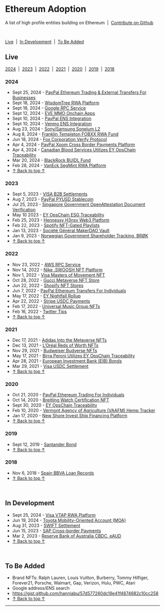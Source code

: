 <meta name="viewport" content="width=device-width,initial-scale=1">
<link rel="stylesheet" href="https://etheralpha.github.io/readme-themes/deep-blue.css">
<link rel="stylesheet" href="https://etheralpha.github.io/adoption/style.css">


# Ethereum Adoption

A list of high profile entities building on Ethereum &nbsp;|&nbsp; [Contribute on Github](https://github.com/etheralpha/adoption/blob/main/CONTRIBUTING.md)


<br>


[Live](#live) &nbsp;|&nbsp; [In Development](#in-development) &nbsp;|&nbsp; [To Be Added](#to-be-added)


## Live

[2024](#section) &nbsp;|&nbsp; [2023](#section-1) &nbsp;|&nbsp; [2022](#section-2) &nbsp;|&nbsp; [2021](#section-3) &nbsp;|&nbsp; [2020](#section-4) &nbsp;|&nbsp; [2019](#section-5) &nbsp;|&nbsp; [2018](#section-6)

### 2024
- Sept 25, 2024 - [PayPal Ethereum Trading & External Transfers For Businesses](https://newsroom.paypal-corp.com/2024-09-25-PayPal-Enables-Business-Accounts-to-Buy,-Hold-and-Sell-Cryptocurrency)
- Sept 18, 2024 - [WisdomTree RWA Platform](https://ir.wisdomtree.com/news-events/press-releases/detail/704/wisdomtree-launches-new-platform---wisdomtree-connect)
- Sept 18, 2024 - [Google RPC Service](https://cloud.google.com/blog/topics/financial-services/introducing-blockchain-rpc-service-for-web3-builders/)
- Sept 12, 2024 - [EVE MMO Onchain Apps](https://www.pcgamer.com/games/mmo/the-new-eve-survival-mmo-is-using-blockchain-tech-to-create-a-boiling-financial-hellscape-but-dont-call-it-a-blockchain-game/)
- Sept 10, 2024 - [PayPal ENS Integration](https://blog.ens.domains/post/bringing-crypto-transfers-to-millions-with-paypal-and-venmo)
- Sept 10, 2024 - [Venmo ENS Integration](https://blog.ens.domains/post/bringing-crypto-transfers-to-millions-with-paypal-and-venmo)
- Aug 23, 2024 - [Sony/Samsung Soneium L2](https://www.sony.com/en/SonyInfo/News/Press/202408/24-029E/)
- Aug 8, 2024 - [Franklin Templeton FOBXX RWA Fund](https://decrypt.co/243849/franklin-templeton-fobbx-blockchain-fund-arbitrum)
- Jun 18, 2024 - [Fox Corporation Verify Protocol](https://polygon.technology/blog/update-fox-corporation-to-upgrade-verify-beta-to-dedicated-l2-built-with-polygon-cdk-announces-time-as-first-publishing-partner)
- Apr 4, 2024 - [PayPal Xoom Cross Border Payments Platform](https://newsroom.paypal-corp.com/2024-04-04-Xoom-Enables-PayPal-USD-as-a-Funding-Option-for-Cross-Border-Money-Transfers)
- Apr 4, 2024 - [Canadian Blood Services Utilizes EY OpsChain Traceability](https://healthcare-digital.com/procurement-and-supply-chain/ey-blood-donation-blockchain-pilot-healthcare-breakthrough)
- Mar 20, 2024 - [BlackRock BUIDL Fund](https://securitize.io/learn/press/blackrock-launches-first-tokenized-fund-buidl-on-the-ethereum-network)
- Feb 28, 2024 - [VanEck SegMint RWA Platform](https://www.vaneck.com/us/en/press-releases/vaneck-launches-segmint-digital-assets-management-platform.pdf)
- [↑ Back to top ↑](#)

### 2023
- Sept 5, 2023 - [VISA B2B Settlements](https://usa.visa.com/about-visa/newsroom/press-releases.releaseId.19881.html)
- Aug 7, 2023 - [PayPal PYUSD Stablecoin](https://www.coindesk.com/business/2023/08/07/paypal-to-issue-dollar-pegged-crypto-stablecoin-bloomberg/)
- Jul 25, 2023 - [Singapore Government OpenAttestation Document Verification](https://oecd-opsi.org/innovations/openattestation/)
- May 10 2023 - [EY OpsChain ESG Traceability](https://ey.com/en_gl/newsroom/2023/05/ey-launches-ey-opschain-esg-to-provide-a-trusted-platform-for-emissions-and-carbon-credit-traceability-through-tokenization)
- Feb 25, 2023 - [Hennessy H3nsy Web3 Platform](https://bravenewcoin.com/insights/maison-hennessy-announces-the-launch-of-web3-platform-h3nsy)
- Feb 22, 2023 - [Spotify NFT-Gated Playlists](https://www.coindesk.com/web3/2023/02/23/spotify-is-testing-token-enabled-music-playlists/)
- Jan 13, 2023 - [Société Général MakerDAO Vault](https://www.theblock.co/post/201972/investment-firm-societe-generale-mints-7-million-in-stablecoin-loan-from-makerdao)
- Jan 9, 2023 - [Norwegian Government Shareholder Tracking, BRØK](https://medium.com/blockchangers/how-norway-is-using-ethereum-arbitrum-for-shareholder-management-500e59c586d3)
- [↑ Back to top ↑](#)

### 2022
- Nov 23, 2022 - [AWS RPC Service](https://aws.amazon.com/blogs/database/introducing-token-based-access-to-ethereum-node-apis-on-amazon-managed-blockchain/)
- Nov 14, 2022 - [Nike .SWOOSH NFT Platform](https://about.nike.com/en/newsroom/releases/nike-launches-swoosh-a-new-digital-community-and-experience)
- Nov 1, 2022 - [Visa Masters of Movement NFT](https://www.businesswire.com/news/home/20221101005640/en/Visa-and-Crypto.com-Fuse-Football-Art-and-NFTs-for-Fan-Experience-Ahead-of-FIFA-World-Cup-Qatar-2022%E2%84%A2)
- Oct 28, 2022 - [Gucci Metaverse NFT Store](https://www.forbes.com/sites/kaleighmoore/2022/10/28/gucci-vault-opens-in-the-sandbox-bringing-luxury-fashion-into-the-metaverse/)
- Jun 22, 2022 - [Shopify NFT Stores](https://decrypt.co/103584/shopify-adds-nft-gated-option-for-online-retailers)
- Jun 7, 2022 - [PayPal Ethereum Transfers For Individuals](https://newsroom.paypal-corp.com/2022-06-07-PayPal-Users-Can-Now-Transfer-Send-and-Receive-Bitcoin-Ethereum-Bitcoin-Cash-and-Litecoin)
- May 17, 2022 - [EY Nightfall Rollup](https://thedefiant.io/news/blockchains/ey-polygon-nightfall-beta)
- Apr 22, 2022 - [Stripe USDC Payments](https://blockworks.co/news/payment-company-stripe-enables-crypto-payouts-in-usdc)
- Feb 17, 2022 - [Universal Music Group NFTs](https://www.universalmusic.com/universal-music-group-partners-with-curio-to-develop-nft-fan-collections-for-its-record-labels-and-artists/)
- Feb 16, 2022 - [Twitter Tips](https://twitter.com/Support/status/1494008973581856768)
- [↑ Back to top ↑](#)

### 2021
- Dec 17, 2021 - [Adidas Into the Metaverse NFTs](https://www.adidas.com/us/blog/825513-into-the-metaverse-lets-go)
- Dec 13, 2021 - [L’Oréal Reds of Worth NFTs](https://www.bwconfidential.com/loreal-paris-usa-launches-nfts/)
- Nov 29, 2021 - [Budweiser Budverse NFTs](https://decrypt.co/87175/budweiser-nfts-key-to-budverse)
- May 17, 2021 - [Birra Peroni Utilizes EY OpsChain Traceability](https://publish-ey-prod-cdn.adobecqms.net/en_nz/news/2021/05/birra-peroni-is-the-first-industrial-organization-to-mint-unique-non-fungible-tokens-using-ey-opschain-traceability)
- Apr 28, 2021 - [European Investment Bank (EIB) Bonds](https://www.eib.org/en/press/all/2021-141-european-investment-bank-eib-issues-its-first-ever-digital-bond-on-a-public-blockchain)
- Mar 29, 2021 - [Visa USDC Settlement](https://usa.visa.com/visa-everywhere/blog/bdp/2021/03/26/digital-currency-comes-1616782388876.html)
- [↑ Back to top ↑](#)

### 2020
- Oct 21, 2020 - [PayPal Ethereum Trading For Individuals](https://newsroom.paypal-corp.com/2020-10-21-PayPal-Launches-New-Service-Enabling-Users-to-Buy-Hold-and-Sell-Cryptocurrency)
- Oct 14, 2020 - [Breitling Watch Certification NFT](https://medium.com/arianee/enhance-your-breitling-luxury-watch-experience-with-arianee-1427e540538e)
- Sept 30, 2020 - [EY OpsChain Traceability](https://www.linkedin.com/pulse/unblocking-ey-opschain-premchand-kasi/)
- Feb 10, 2020 - [Vermont Agency of Agriculture (VAAFM) Hemp Tracker](https://agriculture.vermont.gov/agency-agriculture-food-markets-news/vaafm-will-employ-blockchain-tracking-technology-2020-hemp)
- Jan 17, 2020 - [New Shore Invest Ship Financing Platform](https://www.securities.io/new-shore-invest-starts-a-new-ship-finance-platform/)
- [↑ Back to top ↑](#)

### 2019
- Sept 12, 2019 - [Santander Bond](https://www.santander.com/en/press-room/press-releases/santander-launches-the-first-end-to-end-blockchain-bond)
- [↑ Back to top ↑](#)

### 2018
- Nov 6, 2018 - [Spain BBVA Loan Records](https://archive.fo/cMRS2)
- [↑ Back to top ↑](#)


<br>


## In Development

- Sept 25, 2024 - [Visa VTAP RWA Platform](https://beincrypto.com/visa-pushes-into-tokenized-rwas/)
- Jun 19, 2024 - [Toyota Mobility-Oriented Account (MOA)](https://www.toyota-blockchain-lab.org/library/how-to-introduce-mobility-into-the-public-blockchain)
- Aug 31, 2023 - [SWIFT Settlement](https://www.swift.com/news-events/press-releases/swift-unlocks-potential-tokenisation-successful-blockchain-experiments)
- Jun 15, 2023 - [SAP Cross-border Payments](https://community.sap.com/t5/technology-blogs-by-sap/cross-border-payments-made-easy-with-digital-money-experience-the-future/ba-p/13560384)
- Mar 2, 2023 - [Reserve Bank of Australia CBDC, eAUD](https://www.rba.gov.au/media-releases/2023/mr-23-06.html)
- [↑ Back to top ↑](#)


<br>


## To Be Added
- Brand NFTs: Ralph Lauren, Louis Vuitton, Burberry, Tommy Hilfiger, Forever21, Porsche, Walmart, Gap, Verizon, Hulu, PWC, Atari
- Google address/ENS search
- <https://gist.github.com/hanniabu/57d577260dc19e41f4874682c10cc258>
- [↑ Back to top ↑](#)










---

<script>
let currentURL = window.location.href.split("#")[0];
document.querySelectorAll("a").forEach(link => {
  if (!link.href.includes(currentURL)) {
    link.target = "_blank";
  }
})
</script>
